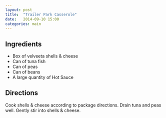 ```yaml
---
layout: post
title:  "Trailer Park Casserole"
date:   2014-09-10 15:00
categories: main
---
```




## Ingredients
- Box of velveeta shells & cheese
- Can of tuna fish
- Can of peas
- Can of beans
- A large quantity of Hot Sauce

## Directions

Cook shells & cheese according to package directions. Drain tuna and peas well. Gently stir into shells & cheese.
